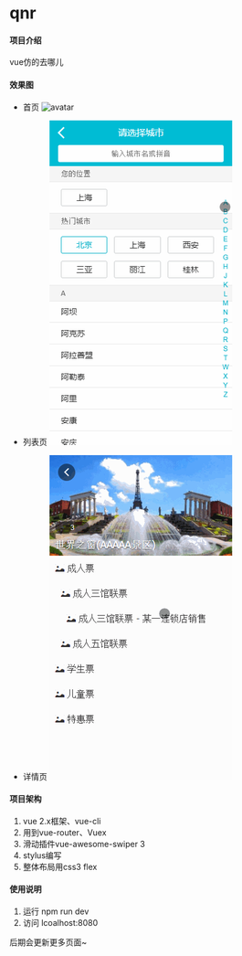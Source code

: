 # qnr

#### 项目介绍
vue仿的去哪儿

#### 效果图
- 首页
  ![avatar](gif/index.gif)

- 列表页
  ![avatar](gif/city.gif)

- 详情页
  ![avatar](gif/detail.gif)

#### 项目架构
1. vue 2.x框架、vue-cli
2. 用到vue-router、Vuex
3. 滑动插件vue-awesome-swiper 3
4. stylus编写
5. 整体布局用css3 flex

#### 使用说明

1. 运行 npm run dev
2. 访问 lcoalhost:8080

后期会更新更多页面~
